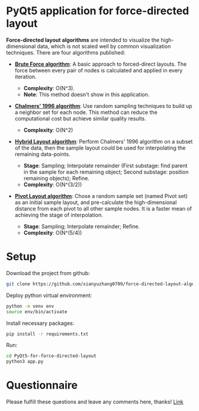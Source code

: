 

# PyQt5 application for force-directed layout

**Force-directed layout algorithms** are intended to visualize the high-dimensional data, which is not scaled well by common visualization techniques. There are four algorithms published:

* **[Brute Force algorithm](https://ieeexplore.ieee.org/document/1173161)**: A basic approach to forced-direct layouts. The force between every pair of nodes is calculated and applied in every iteration. 
  * **Complexity**: O(N^3). 
  * **Note**: This method doesn't show in this application.

* **[Chalmers' 1996 algorithm](https://ieeexplore.ieee.org/document/567787)**: Use random sampling techniques to build up a neighbor set for each node. This method can reduce the computational cost but achieve similar quality results.
  * **Complexity**: O(N^2)

* **[Hybrid Layout algorithm](https://ieeexplore.ieee.org/document/1173161)**: Perform Chalmers' 1996 algorithm on a subset of the data, then the sample layout could be used for interpolating the remaining data-points. 
  * **Stage**: Sampling; Interpolate remainder (First substage: find parent in the sample for each remaining object; Second substage: position remaining objects); Refine.
  * **Complexity**: O(N^(3/2))
  
* **[Pivot Layout algorithm](https://ieeexplore.ieee.org/document/1249012)**: Chose a random sample set (named Pivot set) as an initial sample layout, and pre-calculate the high-dimensional distance from each pivot to all other sample nodes. It is a faster mean of achieving the stage of interpolation. 
  * **Stage**: Sampling; Interpolate remainder; Refine.
  * **Complexity**: O(N^(5/4))

# Setup

Download the project from github:

~~~~bash
git clone https://github.com/xianyuzhang0709/force-directed-layout-algorithms.git
~~~~

Deploy python virtual environment:

```bash
python -m venv env
source env/bin/activate
```

Install necessary packages:

~~~~bash
pip install -r requirements.txt
~~~~

Run:

```bash
cd PyQt5-for-force-directed-layout
python3 app.py
```

# Questionnaire

Please fulfill these questions and leave any comments here, thanks! [Link](https://forms.office.com/Pages/ResponsePage.aspx?id=KVxybjp2UE-B8i4lTwEzyDkRjMxAReNKrp8pePRTom9UNDM2VlYwWEtFUUk1TzJIR0hOSzAyVk9NQS4u)



